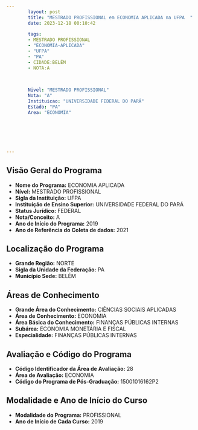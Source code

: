 ```yaml
---
        layout: post
        title: "MESTRADO PROFISSIONAL em ECONOMIA APLICADA na UFPA  "
        date: 2023-12-18 00:10:42
     
        tags:
        - MESTRADO PROFISSIONAL
        - "ECONOMIA-APLICADA"
        - "UFPA"
        - "PA"
        - CIDADE:BELÉM
        - NOTA:A
        
       

        Nivel: "MESTRADO PROFISSIONAL"
        Nota: "A"
        Instituicao: "UNIVERSIDADE FEDERAL DO PARÁ"
        Estado: "PA"
        Area: "ECONOMIA"
        
        
        
        
        
        
---
```

## Visão Geral do Programa
- **Nome do Programa:** ECONOMIA APLICADA
- **Nível:** MESTRADO PROFISSIONAL
- **Sigla da Instituição:** UFPA
- **Instituição de Ensino Superior:** UNIVERSIDADE FEDERAL DO PARÁ
- **Status Jurídico:** FEDERAL
- **Nota/Conceito:** A
- **Ano de Início do Programa:** 2019
- **Ano de Referência do Coleta de dados:** 2021

## Localização do Programa
- **Grande Região:** NORTE
- **Sigla da Unidade da Federação:** PA
- **Município Sede:** BELÉM

## Áreas de Conhecimento
- **Grande Área do Conhecimento:** CIÊNCIAS SOCIAIS APLICADAS
- **Área de Conhecimento:** ECONOMIA
- **Área Básica do Conhecimento:** FINANÇAS PÚBLICAS INTERNAS
- **Subárea:** ECONOMIA MONETÁRIA E FISCAL
- **Especialidade:** FINANÇAS PÚBLICAS INTERNAS

## Avaliação e Código do Programa
- **Código Identificador da Área de Avaliação:** 28
- **Área de Avaliação:** ECONOMIA
- **Código do Programa de Pós-Graduação:** 15001016162P2


## Modalidade e Ano de Início do Curso
- **Modalidade do Programa:** PROFISSIONAL
- **Ano de Início de Cada Curso:** 2019
